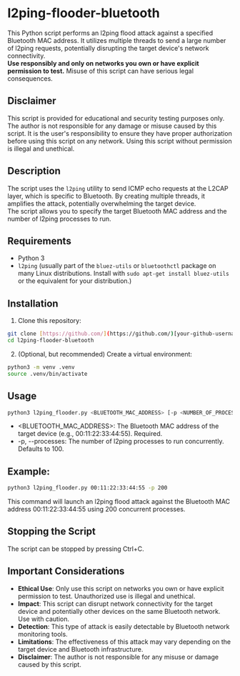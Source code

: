 # l2ping-flooder-bluetooth

This Python script performs an l2ping flood attack against a specified Bluetooth MAC address. It utilizes multiple threads to send a large number of l2ping requests, potentially disrupting the target device's network connectivity.  
**Use responsibly and only on networks you own or have explicit permission to test.**  Misuse of this script can have serious legal consequences.

## Disclaimer

This script is provided for educational and security testing purposes only. The author is not responsible for any damage or misuse caused by this script.  It is the user's responsibility to ensure they have proper authorization before using 
this script on any network.  Using this script without permission is illegal and unethical.

## Description

The script uses the `l2ping` utility to send ICMP echo requests at the L2CAP layer, which is specific to Bluetooth. By creating multiple threads, it amplifies the attack, potentially overwhelming the target device.  
The script allows you to specify the target Bluetooth MAC address and the number of l2ping processes to run.

## Requirements

- Python 3
- `l2ping` (usually part of the `bluez-utils` or `bluetoothctl` package on many Linux distributions. Install with `sudo apt-get install bluez-utils` or the equivalent for your distribution.)

## Installation

1. Clone this repository:
```bash
git clone [https://github.com/](https://github.com/)[your-github-username]/l2ping-flooder-bluetooth.git
cd l2ping-flooder-bluetooth
```
2. (Optional, but recommended) Create a virtual environment:
```bash
python3 -m venv .venv
source .venv/bin/activate
```
## Usage
```bash
python3 l2ping_flooder.py <BLUETOOTH_MAC_ADDRESS> [-p <NUMBER_OF_PROCESSES>]
```
- <BLUETOOTH_MAC_ADDRESS>: The Bluetooth MAC address of the target device (e.g., 00:11:22:33:44:55). Required.
- -p, --processes: The number of l2ping processes to run concurrently. Defaults to 100.

## Example:

```bash
python3 l2ping_flooder.py 00:11:22:33:44:55 -p 200
```
This command will launch an l2ping flood attack against the Bluetooth MAC address 00:11:22:33:44:55 using 200 concurrent processes.

## Stopping the Script
The script can be stopped by pressing Ctrl+C.


## Important Considerations
- **Ethical Use**: Only use this script on networks you own or have explicit permission to test. Unauthorized use is illegal and unethical.
- **Impact**: This script can disrupt network connectivity for the target device and potentially other devices on the same Bluetooth network. Use with caution.
- **Detection**: This type of attack is easily detectable by Bluetooth network monitoring tools.
- **Limitations**: The effectiveness of this attack may vary depending on the target device and Bluetooth infrastructure.
- **Disclaimer**: The author is not responsible for any misuse or damage caused by this script.


